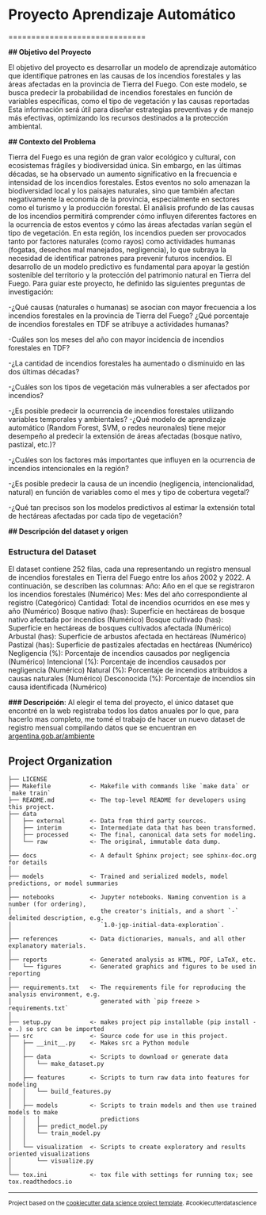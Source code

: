 # Proyecto Aprendizaje Automático
==============================

**## Objetivo del Proyecto**

El objetivo del proyecto es desarrollar un modelo de aprendizaje automático que
identifique patrones en las causas de los incendios forestales y las áreas afectadas en la
provincia de Tierra del Fuego. Con este modelo, se busca predecir la probabilidad de
incendios forestales en función de variables específicas, como el tipo de vegetación y las
causas reportadas Esta información será útil para diseñar estrategias preventivas y de
manejo más efectivas, optimizando los recursos destinados a la protección ambiental.

 **## Contexto del Problema**

Tierra del Fuego es una región de gran valor ecológico y cultural, con ecosistemas frágiles
y biodiversidad única. Sin embargo, en las últimas décadas, se ha observado un aumento
significativo en la frecuencia e intensidad de los incendios forestales. Estos eventos no
solo amenazan la biodiversidad local y los paisajes naturales, sino que también afectan
negativamente la economía de la provincia, especialmente en sectores como el turismo y
la producción forestal.
El análisis profundo de las causas de los incendios permitirá comprender cómo influyen
diferentes factores en la ocurrencia de estos eventos y cómo las áreas afectadas varían
según el tipo de vegetación. En esta región, los incendios pueden ser provocados tanto
por factores naturales (como rayos) como actividades humanas (fogatas, desechos mal
manejados, negligencia), lo que subraya la necesidad de identificar patrones para
prevenir futuros incendios.
El desarrollo de un modelo predictivo es fundamental para apoyar la gestión sostenible
del territorio y la protección del patrimonio natural en Tierra del Fuego.
Para guiar este proyecto, he definido las siguientes preguntas de investigación:

-¿Qué causas (naturales o humanas) se asocian con mayor frecuencia a los incendios forestales en la provincia de Tierra del Fuego? ¿Qué porcentaje de incendios forestales en TDF se atribuye a actividades humanas?

-Cuáles son los meses del año con mayor incidencia de incendios forestales en TDF?

-¿La cantidad de incendios forestales ha aumentado o disminuido en las dos últimas décadas?

-¿Cuáles son los tipos de vegetación más vulnerables a ser afectados por
incendios?

-¿Es posible predecir la ocurrencia de incendios forestales utilizando variables temporales y ambientales?
-¿Qué modelo de aprendizaje automático (Random Forest, SVM, o redes neuronales) tiene mejor desempeño al predecir la extensión de áreas afectadas (bosque nativo, pastizal, etc.)?

-¿Cuáles son los factores más importantes que influyen en la ocurrencia de incendios intencionales en la región?

-¿Es posible predecir la causa de un incendio (negligencia, intencionalidad, natural) en función de variables como el mes y tipo de cobertura vegetal?

-¿Qué tan precisos son los modelos predictivos al estimar la extensión total de hectáreas afectadas por cada tipo de vegetación?


**## Descripción del dataset y origen** 

### Estructura del Dataset

El dataset contiene 252 filas, cada una representando un registro mensual de incendios forestales en Tierra del Fuego entre los años 2002 y 2022. A continuación, se describen las columnas:
Año: Año en el que se registraron los incendios forestales (Numérico)
Mes: Mes del año correspondiente al registro (Categórico)
Cantidad: Total de incendios ocurridos en ese mes y año (Numérico)
Bosque nativo (has): Superficie en hectáreas de bosque nativo afectada por incendios (Numérico)
Bosque cultivado (has): Superficie en hectáreas de bosques cultivados afectada (Numérico)
Arbustal (has): Superficie de arbustos afectada en hectáreas (Numérico)
Pastizal (has): Superficie de pastizales afectadas en hectáreas (Numérico)
Negligencia (%): Porcentaje de incendios causados por negligencia (Numérico)
Intencional (%): Porcentaje de incendios causados por negligencia (Numérico)
Natural (%): Porcentaje de incendios atribuidos a causas naturales (Numérico)
Desconocida (%): Porcentaje de incendios sin causa identificada (Numérico)

**### Descripción**: Al elegir el tema del proyecto, el único dataset que encontré en la web registraba todos los datos anuales por lo que, para hacerlo mas completo, me tomé el trabajo de hacer un nuevo dataset de registro mensual compilando datos que se encuentran en [argentina.gob.ar/ambiente](https://www.argentina.gob.ar/ambiente/bosques/estadistica-forestal)

Project Organization
------------

    ├── LICENSE
    ├── Makefile           <- Makefile with commands like `make data` or `make train`
    ├── README.md          <- The top-level README for developers using this project.
    ├── data
    │   ├── external       <- Data from third party sources.
    │   ├── interim        <- Intermediate data that has been transformed.
    │   ├── processed      <- The final, canonical data sets for modeling.
    │   └── raw            <- The original, immutable data dump.
    │
    ├── docs               <- A default Sphinx project; see sphinx-doc.org for details
    │
    ├── models             <- Trained and serialized models, model predictions, or model summaries
    │
    ├── notebooks          <- Jupyter notebooks. Naming convention is a number (for ordering),
    │                         the creator's initials, and a short `-` delimited description, e.g.
    │                         `1.0-jqp-initial-data-exploration`.
    │
    ├── references         <- Data dictionaries, manuals, and all other explanatory materials.
    │
    ├── reports            <- Generated analysis as HTML, PDF, LaTeX, etc.
    │   └── figures        <- Generated graphics and figures to be used in reporting
    │
    ├── requirements.txt   <- The requirements file for reproducing the analysis environment, e.g.
    │                         generated with `pip freeze > requirements.txt`
    │
    ├── setup.py           <- makes project pip installable (pip install -e .) so src can be imported
    ├── src                <- Source code for use in this project.
    │   ├── __init__.py    <- Makes src a Python module
    │   │
    │   ├── data           <- Scripts to download or generate data
    │   │   └── make_dataset.py
    │   │
    │   ├── features       <- Scripts to turn raw data into features for modeling
    │   │   └── build_features.py
    │   │
    │   ├── models         <- Scripts to train models and then use trained models to make
    │   │   │                 predictions
    │   │   ├── predict_model.py
    │   │   └── train_model.py
    │   │
    │   └── visualization  <- Scripts to create exploratory and results oriented visualizations
    │       └── visualize.py
    │
    └── tox.ini            <- tox file with settings for running tox; see tox.readthedocs.io


--------

<p><small>Project based on the <a target="_blank" href="https://drivendata.github.io/cookiecutter-data-science/">cookiecutter data science project template</a>. #cookiecutterdatascience</small></p>
